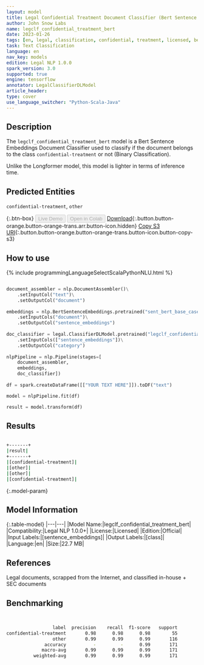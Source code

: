 ```yaml
---
layout: model
title: Legal Confidential Treatment Document Classifier (Bert Sentence Embeddings)
author: John Snow Labs
name: legclf_confidential_treatment_bert
date: 2023-01-26
tags: [en, legal, classification, confidential, treatment, licensed, bert, tensorflow]
task: Text Classification
language: en
nav_key: models
edition: Legal NLP 1.0.0
spark_version: 3.0
supported: true
engine: tensorflow
annotator: LegalClassifierDLModel
article_header:
type: cover
use_language_switcher: "Python-Scala-Java"
---
```


## Description

The `legclf_confidential_treatment_bert` model is a Bert Sentence Embeddings Document Classifier used to classify if the document belongs to the class `confidential-treatment` or not (Binary Classification).

Unlike the Longformer model, this model is lighter in terms of inference time.

## Predicted Entities

`confidential-treatment`, `other`

{:.btn-box}
<button class="button button-orange" disabled>Live Demo</button>
<button class="button button-orange" disabled>Open in Colab</button>
[Download](https://s3.amazonaws.com/auxdata.johnsnowlabs.com/legal/models/legclf_confidential_treatment_bert_en_1.0.0_3.0_1674732030348.zip){:.button.button-orange.button-orange-trans.arr.button-icon.hidden}
[Copy S3 URI](s3://auxdata.johnsnowlabs.com/legal/models/legclf_confidential_treatment_bert_en_1.0.0_3.0_1674732030348.zip){:.button.button-orange.button-orange-trans.button-icon.button-copy-s3}

## How to use



<div class="tabs-box" markdown="1">
{% include programmingLanguageSelectScalaPythonNLU.html %}

```python

document_assembler = nlp.DocumentAssembler()\
    .setInputCol("text")\
    .setOutputCol("document")
  
embeddings = nlp.BertSentenceEmbeddings.pretrained("sent_bert_base_cased", "en")\
    .setInputCols("document")\
    .setOutputCol("sentence_embeddings")
    
doc_classifier = legal.ClassifierDLModel.pretrained("legclf_confidential_treatment_bert", "en", "legal/models")\
    .setInputCols(["sentence_embeddings"])\
    .setOutputCol("category")
    
nlpPipeline = nlp.Pipeline(stages=[
    document_assembler, 
    embeddings,
    doc_classifier])
 
df = spark.createDataFrame([["YOUR TEXT HERE"]]).toDF("text")

model = nlpPipeline.fit(df)

result = model.transform(df)

```

</div>

## Results

```bash

+-------+
|result|
+-------+
|[confidential-treatment]|
|[other]|
|[other]|
|[confidential-treatment]|

```

{:.model-param}
## Model Information

{:.table-model}
|---|---|
|Model Name:|legclf_confidential_treatment_bert|
|Compatibility:|Legal NLP 1.0.0+|
|License:|Licensed|
|Edition:|Official|
|Input Labels:|[sentence_embeddings]|
|Output Labels:|[class]|
|Language:|en|
|Size:|22.7 MB|

## References

Legal documents, scrapped from the Internet, and classified in-house + SEC documents 

## Benchmarking

```bash


                 label  precision    recall  f1-score   support
confidential-treatment       0.98      0.98      0.98        55
                 other       0.99      0.99      0.99       116
              accuracy          -         -      0.99       171
             macro-avg       0.99      0.99      0.99       171
          weighted-avg       0.99      0.99      0.99       171
                  
```
